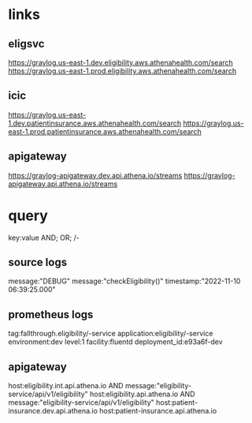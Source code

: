 <!-- graylog -->

# links

## eligsvc
https://graylog.us-east-1.dev.eligibility.aws.athenahealth.com/search
https://graylog.us-east-1.prod.eligibility.aws.athenahealth.com/search

## icic
https://graylog.us-east-1.dev.patientinsurance.aws.athenahealth.com/search
https://graylog.us-east-1.prod.patientinsurance.aws.athenahealth.com/search

## apigateway
https://graylog-apigateway.dev.api.athena.io/streams
https://graylog-apigateway.api.athena.io/streams

# query
key:value
AND; OR; <!-- must cap -->
/- <!-- - needs to be escaped -->

## source logs
message:"DEBUG"
message:"checkEligibility()"
timestamp:"2022-11-10 06:39:25.000"

## prometheus logs
tag:fallthrough.eligibility/-service
application:eligibility/-service
environment:dev
level:1
facility:fluentd
deployment_id:e93a6f-dev

## apigateway
host:eligibility.int.api.athena.io AND message:"eligibility-service/api/v1/eligibility"
host:eligibility.api.athena.io AND message:"eligibility-service/api/v1/eligibility"
host:patient\-insurance.dev.api.athena.io
host:patient\-insurance.api.athena.io
